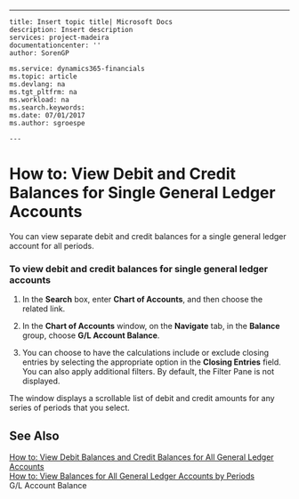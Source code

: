 ---
    title: Insert topic title| Microsoft Docs
    description: Insert description
    services: project-madeira
    documentationcenter: ''
    author: SorenGP

    ms.service: dynamics365-financials
    ms.topic: article
    ms.devlang: na
    ms.tgt_pltfrm: na
    ms.workload: na
    ms.search.keywords:
    ms.date: 07/01/2017
    ms.author: sgroespe

    ---
# How to: View Debit and Credit Balances for Single General Ledger Accounts
You can view separate debit and credit balances for a single general ledger account for all periods.  
  
### To view debit and credit balances for single general ledger accounts  
  
1.  In the **Search** box, enter **Chart of Accounts**, and then choose the related link.  
  
2.  In the **Chart of Accounts** window, on the **Navigate** tab, in the **Balance** group, choose **G\/L Account Balance**.  
  
3.  You can choose to have the calculations include or exclude closing entries by selecting the appropriate option in the **Closing Entries** field. You can also apply additional filters. By default, the Filter Pane is not displayed.  
  
 The window displays a scrollable list of debit and credit amounts for any series of periods that you select.  
  
## See Also  
 [How to: View Debit Balances and Credit Balances for All General Ledger Accounts](../Finance/how-to-view-debit-balances-and-credit-balances-for-all-general-ledger-accounts.md)   
 [How to: View Balances for All General Ledger Accounts by Periods](../Finance/how-to-view-balances-for-all-general-ledger-accounts-by-periods.md)   
 G\/L Account Balance